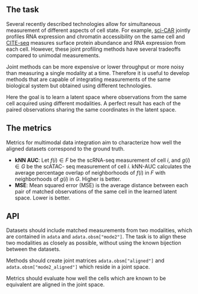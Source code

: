 ## The task

Several recently described technologies allow for simultaneous measurement of different aspects of cell state. For example, [sci-CAR](https://doi.org/10.1126/science.aau0730) jointly profiles RNA expression and chromatin accessibility on the same cell and [CITE-seq](https://doi.org/10.1038/nmeth.4380) measures surface protein abundance and RNA expression from each cell. However, these joint profiling methods have several tradeoffs compared to unimodal measurements.

Joint methods can be more expensive or lower throughput or more noisy than measuring a single modality at a time. Therefore it is useful to develop methods that are capable of integrating measurements of the same biological system but obtained using different technologies.

Here the goal is to learn a latent space where observations from the same cell acquired using different modalities. A perfect result has each of the paired observations sharing the same coordinates in the latent space.

## The metrics
Metrics for multimodal data integration aim to characterize how well the aligned datasets correspond to the ground truth.

* **kNN AUC**: Let $f(i) ∈ F$ be the scRNA-seq measurement of cell $i$, and $g(i) ∈ G$ be the scATAC- seq measurement of cell $i$. kNN-AUC calculates the average percentage overlap of neighborhoods of $f(i)$ in $F$ with neighborhoods of $g(i)$ in $G$. Higher is better.
* **MSE**: Mean squared error (MSE) is the average distance between each pair of matched observations of the same cell in the learned latent space. Lower is better.

## API

Datasets should include matched measurements from two modalities, which are contained in `adata` and `adata.obsm["mode2"]`. The task is to align these two modalities as closely as possible, without using the known bijection between the datasets.

Methods should create joint matrices `adata.obsm["aligned"]` and `adata.obsm["mode2_aligned"]` which reside in a joint space.

Metrics should evaluate how well the cells which are known to be equivalent are aligned in the joint space.
